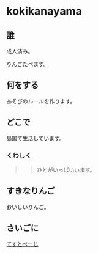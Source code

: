 
# kokikanayama  

## 誰

成人済み。  

りんごたべます。  

## 何をする  

あそびのルールを作ります。

## どこで  

島国で生活しています。  

### くわしく  

>> ひとがいっぱいいます。  

## すきなりんご  

おいしいりんご。  
## さいごに  
[てすとぺーじ](https://rf216014.github.io/180915homepage/abc)
